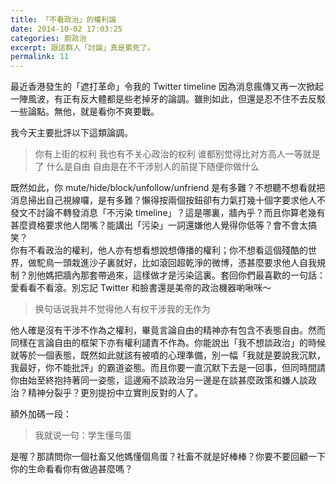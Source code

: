 ```yaml
---
title: 「不看政治」的權利論
date: 2014-10-02 17:03:25
categories: 廚政治
excerpt: 跟這群人「討論」真是累死了。
permalink: 11
---
```

最近香港發生的「遮打革命」令我的 Twitter timeline 因為消息瘋傳又再一次掀起一陣風波，有正有反大體都是些老掉牙的論調。雖則如此，但還是忍不住不去反駁一些論點。無他，就是看你不爽要戰。  
<!-- more -->
我今天主要批評以下這類論調。

> 你有上街的权利 我也有不关心政治的权利 谁都别觉得比对方高人一等就是了 什么是自由 自由是在不干涉别人的前提下随便你做什么

既然如此，你 mute/hide/block/unfollow/unfriend 是有多難？不想聽不想看就把消息掃出自己視線囉，是有多難？懶得按兩個按鈕卻有力氣打幾十個字要求他人不發文不討論不轉發消息「不污染 timeline」？這是哪裏，牆內乎？而且你算老幾有甚麼資格要求他人閉嘴？能講出「污染」一詞還嫌他人覺得你低等？會不會太搞笑？  
你有不看政治的權利，他人亦有想看想說想傳播的權利；你不想看這個殘酷的世界，做駝鳥一頭栽進沙子裏就好，比如滾回超乾淨的微博，憑甚麼要求他人自我規制？別他媽把牆內那套帶過來，這樣做才是污染這裏。套回你們最喜歡的一句話：愛看看不看滾。別忘記 Twitter 和臉書還是美帝的政治機器喲啾咪～

> 换句话说我并不觉得他人有权干涉我的无作为

他人確是沒有干涉不作為之權利，畢竟言論自由的精神亦有包含不表態自由。然而同樣在言論自由的框架下亦有權利譴責不作為。你能說出「我不想談政治」的時候就等於一個表態，既然如此就該有被噴的心理準備，別一幅「我就是要說我沉默，我最好，你不能批評」的霸道姿態。而且你要一直沉默下去是一回事，但同時間請你由始至終抱持著同一姿態，這邊廂不談政治另一邊是在談甚麼政策和嫌人談政治？精神分裂乎？更別提扮中立實則反對的人了。

額外加碼一段：

> 我就说一句：学生懂鸟蛋

是喔？那請問你一個社畜又他媽懂個鳥蛋？社畜不就是好棒棒？你要不要回顧一下你的生命看看你有做過甚麼嗎？

